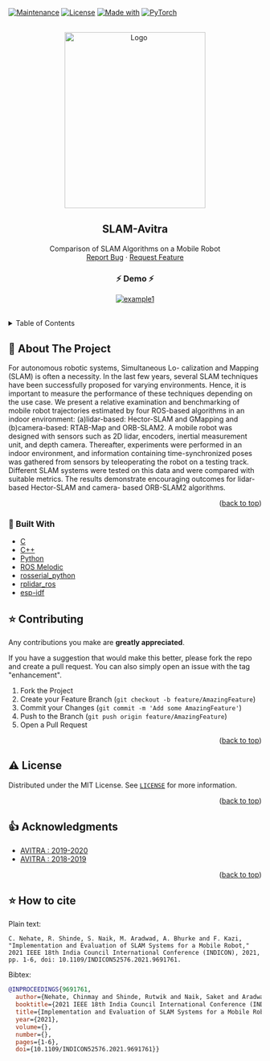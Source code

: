 <div id="top"></div>

<!-- PROJECT SHIELDS -->


[![Maintenance](https://img.shields.io/badge/Maintained%3F-No-red.svg)](https://https://github.com/chinmaynehate/DeepFake-Spot)
[![License](https://img.shields.io/badge/License-MIT-blue.svg)](https://github.com/chinmaynehate/DeepFake-Spot/blob/master/LICENSE)
[![Made with](https://img.shields.io/badge/Made%20with-C|C++|Python-<COLOR>.svg)](https://www.python.org/)
[![PyTorch](https://img.shields.io/badge/Uses-ROS-<COLOR>.svg)](https://pytorch.org/)



<!-- PROJECT LOGO -->
<br />
<div align="center">
  <a href="https://https://github.com/chinmaynehate/slam-avitra">
    <img src="https://i.imgur.com/033sboQ.jpg" alt="Logo" width="280" height="350" >
  </a>

<h2 align="center">SLAM-Avitra</h2>

  <p align="center">
    Comparison of SLAM Algorithms on a Mobile Robot
    <br />
    <a href="https://github.com/chinmaynehate/slam-avitra/issues">Report Bug</a>
    ·
    <a href="https://github.com/chinmaynehate/slam-avitra/issues">Request Feature</a>
  </p>
</div>

<h3 align="center">⚡️ Demo ⚡️</h3>
<div align="center">

  <a href="https://drive.google.com/file/d/1Ib6UjBW9eG15mV3QfwzfWOqTgZYrw4rK/view?usp=sharing">![example1](https://colab.research.google.com/assets/colab-badge.svg)</a>

</div>
                                                                      
                                                                                   
<br/>                                                                                   
<!-- TABLE OF CONTENTS -->
<details>
  <summary>Table of Contents</summary>
  <ol>
    <li>
      <a href="#about-the-project">About The Project</a>
      <ul>
        <li><a href="#built-with">Built With</a></li>
      </ul>
    </li> 
    <li><a href="#contributing">Contributing</a></li>
    <li><a href="#license">License</a></li>
    <li><a href="#acknowledgments">Acknowledgments</a></li>
  </ol>
</details>



<!-- ABOUT THE PROJECT -->
## 📖 About The Project

For autonomous robotic systems, Simultaneous Lo- calization and Mapping (SLAM) is often a necessity. In the last few years, several SLAM techniques have been successfully proposed for varying environments. Hence, it is important to measure the performance of these techniques depending on the use case. We present a relative examination and benchmarking of mobile robot trajectories estimated by four ROS-based algorithms in an indoor environment: (a)lidar-based: Hector-SLAM and GMapping and (b)camera-based: RTAB-Map and ORB-SLAM2. A mobile robot was designed with sensors such as 2D lidar, encoders, inertial measurement unit, and depth camera. Thereafter, experiments were performed in an indoor environment, and information containing time-synchronized poses was gathered from sensors by teleoperating the robot on a testing track. Different SLAM systems were tested on this data and were compared with suitable metrics. The results demonstrate encouraging outcomes for lidar-based Hector-SLAM and camera- based ORB-SLAM2 algorithms.

<p align="right">(<a href="#top">back to top</a>)</p>



### :bricks: Built With

* [C](https://www.open-std.org/jtc1/sc22/wg14/)
* [C++](https://isocpp.org/)
* [Python](https://www.python.org/)
* [ROS Melodic](http://wiki.ros.org/melodic)
* [rosserial_python](http://wiki.ros.org/rosserial_python)
* [rplidar_ros](https://github.com/robopeak/rplidar_ros)
* [esp-idf](https://github.com/espressif/esp-idf)



<!-- CONTRIBUTING -->
## ⭐️ Contributing

Any contributions you make are **greatly appreciated**.

If you have a suggestion that would make this better, please fork the repo and create a pull request. You can also simply open an issue with the tag "enhancement".

1. Fork the Project
2. Create your Feature Branch (`git checkout -b feature/AmazingFeature`)
3. Commit your Changes (`git commit -m 'Add some AmazingFeature'`)
4. Push to the Branch (`git push origin feature/AmazingFeature`)
5. Open a Pull Request

<p align="right">(<a href="#top">back to top</a>)</p>

<!-- LICENSE -->
## ⚠️ License

Distributed under the MIT License. See [`LICENSE`](https://github.com/chinmaynehate/DFSpot-Deepfake-Recognition/blob/master/LICENSE) for more information.
<p align="right">(<a href="#top">back to top</a>)</p>
                                
<!-- ACKNOWLEDGMENTS -->
## :thumbsup: Acknowledgments

* [AVITRA : 2019-2020](https://github.com/SRA-AVITRA)
* [AVITRA : 2018-2019](https://github.com/atharvkhadtare/fyp_ws)

<p align="right">(<a href="#top">back to top</a>)</p>


## :star: How to cite
Plain text:
```
C. Nehate, R. Shinde, S. Naik, M. Aradwad, A. Bhurke and F. Kazi, "Implementation and Evaluation of SLAM Systems for a Mobile Robot," 2021 IEEE 18th India Council International Conference (INDICON), 2021, pp. 1-6, doi: 10.1109/INDICON52576.2021.9691761.
```

Bibtex:
```bibtex
@INPROCEEDINGS{9691761,
  author={Nehate, Chinmay and Shinde, Rutwik and Naik, Saket and Aradwad, Manish and Bhurke, Anish and Kazi, Faruk},
  booktitle={2021 IEEE 18th India Council International Conference (INDICON)}, 
  title={Implementation and Evaluation of SLAM Systems for a Mobile Robot}, 
  year={2021},
  volume={},
  number={},
  pages={1-6},
  doi={10.1109/INDICON52576.2021.9691761}}
```


<!-- MARKDOWN LINKS & IMAGES -->
<!-- https://www.markdownguide.org/basic-syntax/#reference-style-links -->

[pullreq-url]:https://github.com/chinmaynehate/DeepFake-Spot/pulls
[contributors-shield]: https://img.shields.io/github/contributors/github_username/repo_name.svg?style=for-the-badge
[contributors-url]: https://github.com/github_username/repo_name/graphs/contributors
[forks-shield]: https://img.shields.io/github/forks/github_username/repo_name.svg?style=for-the-badge
[forks-url]: https://github.com/github_username/repo_name/network/members
[stars-shield]: https://img.shields.io/github/stars/github_username/repo_name.svg?style=for-the-badge
[stars-url]: https://github.com/github_username/repo_name/stargazers
[issues-shield]: https://img.shields.io/github/issues/github_username/repo_name.svg?style=for-the-badge
[issues-url]: https://github.com/github_username/repo_name/issues
[license-shield]: https://img.shields.io/github/license/github_username/repo_name.svg?style=for-the-badge
[license-url]: https://github.com/github_username/repo_name/blob/master/LICENSE.txt
[linkedin-shield]: https://img.shields.io/badge/-LinkedIn-black.svg?style=for-the-badge&logo=linkedin&colorB=555
[linkedin-url]: https://linkedin.com/in/linkedin_username
[product-screenshot]: images/screenshot.png
